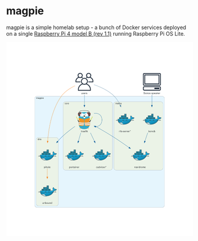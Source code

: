 # magpie

magpie is a simple homelab setup - a bunch of Docker services
deployed on a single
[Raspberry Pi 4 model B (rev 1.1)](https://www.raspberrypi.com/products/raspberry-pi-4-model-b/) running Raspberry Pi OS Lite.

![Architecture diagram](assets/architecture.png)
